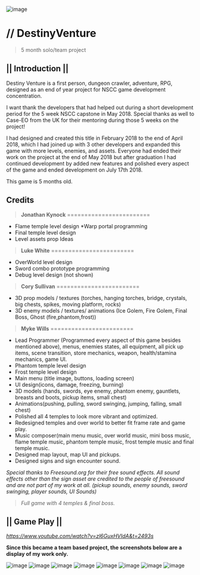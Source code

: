 ![image](https://static.wixstatic.com/media/0e8e62_585044dd6cc34e9195daa3e333de52f5~mv2.png)

# // DestinyVenture
> 5 month solo/team project
 
## **|| Introduction ||**
Destiny Venture is a first person, dungeon crawler, adventure, RPG, designed as an end of year project for NSCC game development concentration.

I want thank the developers that had helped out during a short development period for the 5 week NSCC capstone in May 2018. 
Special thanks as well to Case-EO from the UK for their mentoring during those 5 weeks on the project!

I had designed and created this title in February 2018 to the end of April 2018, which I had joined up with 3 other developers and expanded this game with more levels, enemies, and assets. Everyone had ended their work on the project at the end of May 2018 but after graduation I had continued development by added new features and polished every aspect of the game and ended development on July 17th 2018.

This game is 5 months old.

## Credits

> **Jonathan Kynock**
========================
* Flame temple level design *Warp portal programming
* Final temple level design
* Level assets prop Ideas

> **Luke White**
========================
* OverWorld level design
* Sword combo prototype programming
* Debug level design (not shown)

> **Cory Sullivan**
========================
* 3D prop models / textures (torches, hanging torches, bridge, crystals, big chests, spikes, moving platform, rocks)
* 3D enemy models / textures/ animations (Ice Golem, Fire Golem, Final Boss, Ghost (fire,phantom,frost))

> **Myke Wills**
========================
* Lead Programmer (Programmed every aspect of this game besides mentioned above), menus, enemies states, all equipment, all pick up items, scene transition, store mechanics, weapon, health/stamina mechanics, game UI.
* Phantom temple level design
* Frost temple level design
* Main menu (title image, buttons, loading screen)
* UI design(icons, damage, freezing, burning)
* 3D models (hands, swords, eye enemy, phantom enemy, gauntlets, breasts and boots, pickup items, small chest)
* Animations(pushing, pulling, sword swinging, jumping, falling, small chest)
* Polished all 4 temples to look more vibrant and optimized. 
* Redesigned temples and over world to better fit frame rate and game play.
* Music composer(main menu music, over world music, mini boss music, flame temple music, phantom temple music, frost temple music and final temple music.
* Designed map layout, map UI and pickups.
* Designed signs and sign encounter sound.

_Special thanks to Freesound.org for their free sound effects.
All sound effects other than the sign asset are credited to the people of freesound and are not part of my work at all. 
(pickup sounds, enemy sounds, sword swinging, player sounds, UI Sounds)_

> _Full game with 4 temples & final boss._ 

## **|| Game Play ||**
_https://www.youtube.com/watch?v=zl6GuxHVIdA&t=2493s_

**Since this became a team based project, the screenshots below are a display of my work only.**

![image](https://static.wixstatic.com/media/0e8e62_90d19b046cbd4da49bff2dfe3e648aec~mv2.png)
![image](https://static.wixstatic.com/media/0e8e62_1bda6addf3f445ae92f16dff0104e787~mv2.png)
![image](https://static.wixstatic.com/media/0e8e62_06ac8ed9f2514a489a87f6cc62c3239b~mv2.png)
![image](https://static.wixstatic.com/media/0e8e62_d730885391de409cbc43e76a483d6bd4~mv2.png)
![image](https://static.wixstatic.com/media/0e8e62_4d436eea7e6a497685fd2f539cf1bb62~mv2.png)
![image](https://static.wixstatic.com/media/0e8e62_c3663d8c2c3b4b7aa73576da9fbb2c5e~mv2.png)
![image](https://static.wixstatic.com/media/0e8e62_ad8d2a538e084232b6f7e1fb62c29e9e~mv2.png)
![image](https://static.wixstatic.com/media/0e8e62_ddf1664ec7814f4faaf2c7ea6f7e9f6b~mv2.png)
